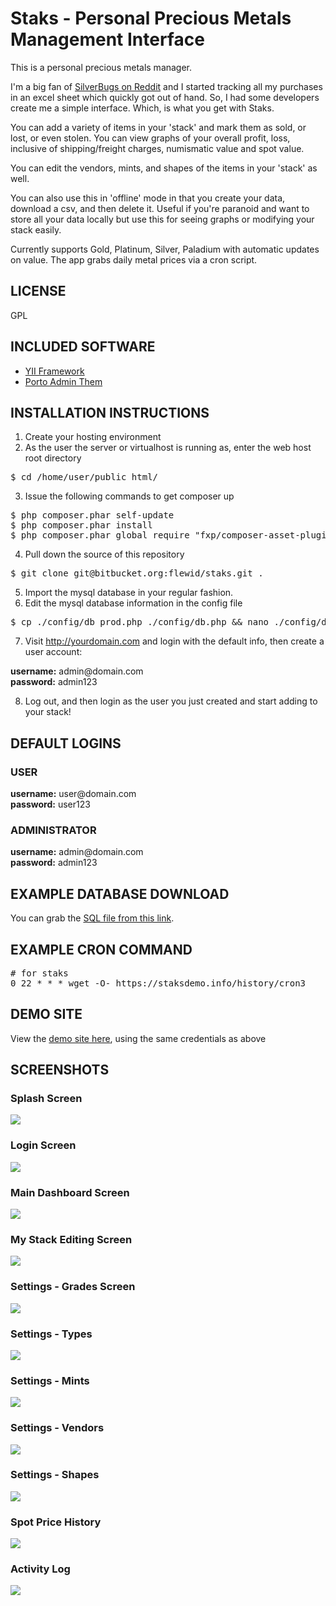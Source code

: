 <h1>Staks - Personal Precious Metals Management Interface</h1>

This is a personal precious metals manager. 

I'm a big fan of <a href="https://reddit.com/r/silverbugs">SilverBugs on Reddit</a> and I started tracking all my purchases in an excel sheet which quickly got out of hand. So, I had some developers create me a simple interface. Which, is what you get with Staks. 

You can add a variety of items in your 'stack' and mark them as sold, or lost, or even stolen. You can view graphs of your overall profit, loss, inclusive of shipping/freight charges, numismatic value and spot value. 

You can edit the vendors, mints, and shapes of the items in your 'stack' as well. 

You can also use this in 'offline' mode in that you create your data, download a csv, and then delete it. Useful if you're paranoid and want to store all your data locally but use this for seeing graphs or modifying your stack easily. 

Currently supports Gold, Platinum, Silver, Paladium with automatic updates on value. The app grabs daily metal prices via a cron script. 


<H2>LICENSE</h2>
GPL

<H2>INCLUDED SOFTWARE</H2>
<ul>
  <li><a href="https://www.yiiframework.com/">YII Framework</a></li>
<li><a href="https://themeforest.net/item/porto-admin-responsive-html5-template/8539472">Porto Admin Them</a></li>
</ul>

<H2>INSTALLATION INSTRUCTIONS</H2>

1. Create your hosting environment
2. As the user the server or virtualhost is running as, enter the web host root directory
<pre>$ cd /home/user/public_html/</pre>
3. Issue the following commands to get composer up
<pre>$ php composer.phar self-update
$ php composer.phar install
$ php composer.phar global require "fxp/composer-asset-plugin:1.0.0-beta3"</pre>

4. Pull down the source of this repository 

<pre>$ git clone git@bitbucket.org:flewid/staks.git .</pre>

5. Import the mysql database in your regular fashion. 
6. Edit the mysql database information in the config file 
<pre>$ cp ./config/db_prod.php ./config/db.php && nano ./config/db.php</pre>

7. Visit http://yourdomain.com and login with the default info, then create a user account: 

<p><strong>username:</strong> admin@domain.com<br />
   <strong>password:</strong> admin123</p>

8. Log out, and then login as the user you just created and start adding to your stack!

<h2>DEFAULT LOGINS</h2>

<h3>USER</H3>
<p><strong>username:</strong> user@domain.com<br />
   <strong>password:</strong> user123</p>
   
<h3>ADMINISTRATOR</H3>
<p><strong>username:</strong> admin@domain.com<br />
   <strong>password:</strong> admin123</p>

<h2>EXAMPLE DATABASE DOWNLOAD</h2>
<p>You can grab the <a href="https://staksdemo.info/sql/staks.sql">SQL file from this link</a>.</p>

<h2>EXAMPLE CRON COMMAND</h2>
<pre>
# for staks
0 22 * * * wget -O- https://staksdemo.info/history/cron3
</pre>

<h2>DEMO SITE</h2>
<P>View the <a href="https://staksdemo.info">demo site here</a>, using the same credentials as above</p>



<H2>SCREENSHOTS</H2>

<h3>Splash Screen</h3>
<img src="https://staksdemo.info/web/screenshots/StakrLoginScreen.png" />
  
<h3>Login Screen</h3>
<img src="https://staksdemo.info/web/screenshots/StaksLoginScreen-Login.png" />
 
<h3>Main Dashboard Screen</h3>
<img src="https://staksdemo.info/screenshots/staks_dash.png" />
 
<h3>My Stack Editing Screen</h3>
<img src="https://staksdemo.info/screenshots/StakrMyStack.png" />

<h3>Settings - Grades Screen</h3>
<img src="https://staksdemo.info/screenshots/stakrsettings_grades.png" />

<h3>Settings - Types</h3>
<img src="https://staksdemo.info/screenshots/stakrsettingstypes.png" />

<h3>Settings - Mints</h3>
<img src="https://staksdemo.info/screenshots/stakr_settings_mints.png" />

<h3>Settings - Vendors</h3>
<img src="https://staksdemo.info/screenshots/stakr_settings_vendors.png" />

<h3>Settings - Shapes</h3>
<img src="https://staksdemo.info/screenshots/staks_settings_shapes.png" />

<h3>Spot Price History</h3>
<img src="https://staksdemo.info/screenshots/stakr_spot_price_history.png" />

<h3>Activity Log</h3>
<img src="https://staksdemo.info/screenshots/stakr_activity_log.png" />     
